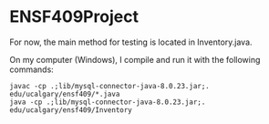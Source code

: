 # ENSF409Project

For now, the main method for testing is located in Inventory.java.

On my computer (Windows), I compile and run it with the following commands:

    javac -cp .;lib/mysql-connector-java-8.0.23.jar;. edu/ucalgary/ensf409/*.java
    java -cp .;lib/mysql-connector-java-8.0.23.jar;. edu/ucalgary/ensf409/Inventory
